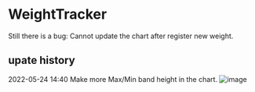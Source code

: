 # WeightTracker
Still there is a bug:  Cannot update the chart after register new weight.
## upate history
2022-05-24 14:40 Make more Max/Min band height in the chart.
![image](https://user-images.githubusercontent.com/16160120/170036757-fc9fa4ef-18f0-4957-8987-8b3edebc04e8.png)
